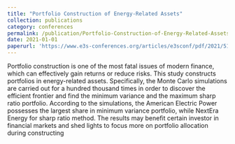 ```yaml
---
title: "Portfolio Construction of Energy-Related Assets"
collection: publications
category: conferences
permalink: /publication/Portfolio-Construction-of-Energy-Related-Assets
date: 2021-01-01
paperurl: 'https://www.e3s-conferences.org/articles/e3sconf/pdf/2021/51/e3sconf_eilcd2021_01001.pdf'
---
```


Portfolio construction is one of the most fatal issues of modern finance, which can effectively gain
returns or reduce risks. This study constructs portfolios in energy-related assets. Specifically, the Monte Carlo
simulations are carried out for a hundred thousand times in order to discover the efficient frontier and find the
minimum variance and the maximum sharp ratio portfolio. According to the simulations, the American
Electric Power possesses the largest share in minimum variance portfolio, while NextEra Energy for sharp
ratio method. The results may benefit certain investor in financial markets and shed lights to focus more on
portfolio allocation during constructing
